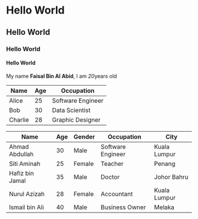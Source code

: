 # Hello World 
## Hello World 
### Hello World 
#### Hello World 

My name **Faisal Bin Al Abid**, I am *20*years old

| Name      | Age | Occupation      |
|-----------|-----|-----------------|
| Alice     | 25  | Software Engineer|
| Bob       | 30  | Data Scientist  |
| Charlie   | 28  | Graphic Designer|

| Name           | Age | Gender | Occupation           | City            |
|----------------|-----|--------|----------------------|-----------------|
| Ahmad Abdullah | 30  | Male   | Software Engineer    | Kuala Lumpur    |
| Siti Aminah    | 25  | Female | Teacher              | Penang          |
| Hafiz bin Jamal| 35  | Male   | Doctor               | Johor Bahru     |
| Nurul Azizah   | 28  | Female | Accountant           | Kuala Lumpur    |
| Ismail bin Ali | 40  | Male   | Business Owner       | Melaka          |



